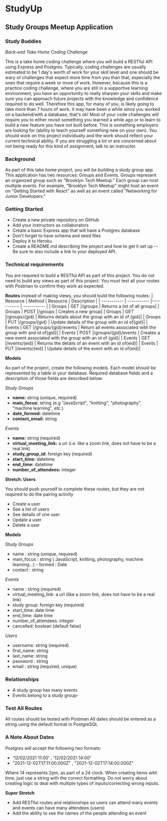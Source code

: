 # StudyUp

## Study Groups Meetup Application

### Study Buddies

*Back-end Take Home Coding Challenge*

This is a take home coding challenge where you will build a RESTful API using Express and Postgres.
Typically, coding challenges are usually estimated to be 1 day's worth of work for your skill level and one should be wary of challenges that expect more time from you than that, especially the ones that require a week or more of work.
However, because this is a practice coding challenge, where you are still in a supportive learning environment, you have an opportunity to really sharpen your skills and make sure you can approach future projects with the knowledge and confidence required to do well. Therefore this app, for many of you, is likely going to take more than 7 hours of work.
It may have been a while since you worked on a backend/with a database, that's ok! Most of your code challenges will require you to either revisit something you learned a while ago or to learn to build a new feature you have not built before. This is something employers are looking for (ability to teach yourself something new on your own).
You should work on this project individually and the work should reflect your current technical ability. If you are struggling a lot or are concerned about not being ready for this kind of assignment, talk to an instructor.

### Background

As part of this take home project, you will be building a study group app. This application has two resources: Groups and Events. Groups represent an organized group such as "Brooklyn Tech Meetup." Each group can host multiple events. For example, "Brooklyn Tech Meetup" might host an event on "Getting Started with React" as well as an event called "Networking for Junior Developers."

### Getting Started

- Create a new private repository on GitHub
- Add your instructors as collaborators
- Create a basic Express app that will have a Postgres database
- Don't forget to have schema and seed files
- Deploy it to Heroku
- Create a README.md describing the project and how to get it set up
  -- Be sure to also include a link to your deployed API.

### Technical requirements

You are required to build a RESTful API as part of this project. You do not need to build any views as part of this project. You must test all your routes with Postman to confirm they work as expected.

**Routes**
Instead of making views, you should build the following routes:
| Resource | Method | Resource | Description |
| ----------- | ----------- |----------- | ----------- |
| Groups | GET |/groups | Returns a list of all groups|
| Groups | POST |/groups | Creates a new group|
| Groups | GET |/groups/{gid} | Returns details about the group with an id of {gid}|
| Groups | PUT |/groups/{gid} | Update details of the group with an id of{gid}|
| Events | GET |/groups/{gid}/events | Return all events associated with the group with and id of{gid}|
| Events | POST |/groups/{gid}/events | Creates a new event associated with the group with an id of {gid}|
| Events | GET |/events/{eid} | Returns the details of an event with an id of{eid}|
| Events | PUT |/events/{eid} | Update details of the event with an id of{eid}|

**Models**

As part of the project, create the following models. Each model should be represented by a table in your database. Required database fields and a description of those fields are described below.

*Study Groups*

- **name:** string (unique, required)
- **main_focus:** string (e.g "JavaScript", "knitting", "photography", "machine learning", etc.)
- **date_formed:** datetime
- **contact_email:** string

*Events*

- **name:** string (required)
- **virtual_meeting_link:** a url (i.e. like a zoom link, does not have to be a real link)
- **study_group_id:** foreign key (required)
- **start_time:** datetime
- **end_time:** datetime
- **number_of_attendees:** integer

**Stretch: Users**

You should push yourself to complete these routes, but they are not required to do the pairing activity

- Create a user
- See a list of users
- See details of one user
- Update a user
- Delete a user

**Models**

*Study Groups*

- name : string (unique, required)
- main_focus : string ( JavaScript, knitting, photography, machine learning...) - formed : Date
- contact : string

*Events*

- name : string (required)
- virtual_meeting_link: a url (like a zoom link, does not have to be a real link)
- study group: foreign key (required)
- start_time: date time
- end_time: date time
- number_of_attendees: integer
- cancelled: boolean (default false)

*Users*

- username: string (required)
- first_name: string
- last_name: string
- password : string
- email : string (required, unique)

### Relationships

- A study group has many events
- Events belong to a study group-

### Test All Routes

All routes should be tested with Postman
All dates should be entered as a string using the default format in PostgreSQL

### A Note About Dates

Postgres will accept the following two formats:

- '12/02/2021 11:00' , '12/02/2021 14:00'
- "2021-12-02T17:11:00.000Z" , "2021-12-02T17:14:00.000Z"

Where 14 represents 2pm, as part of a 24 clock.
When creating items with time, just use a string with the correct formatting. Do not worry about creating logic to deal with multiple types of inputs/correcting wrong inputs.

**Super Stretch**

- Add RESTful routes and relationships so users can attend many events and events can have many attendees (users)
- Add the ability to see the names of the people attending an event
